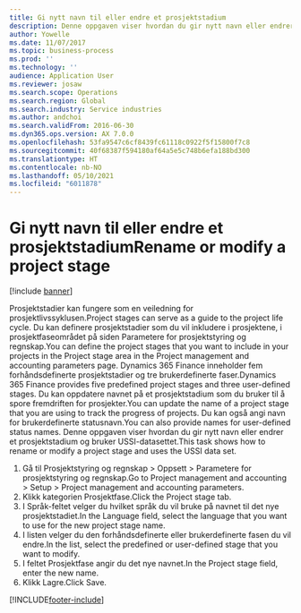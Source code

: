 ```yaml
---
title: Gi nytt navn til eller endre et prosjektstadium
description: Denne oppgaven viser hvordan du gir nytt navn eller endrer et prosjektstadium.
author: Yowelle
ms.date: 11/07/2017
ms.topic: business-process
ms.prod: ''
ms.technology: ''
audience: Application User
ms.reviewer: josaw
ms.search.scope: Operations
ms.search.region: Global
ms.search.industry: Service industries
ms.author: andchoi
ms.search.validFrom: 2016-06-30
ms.dyn365.ops.version: AX 7.0.0
ms.openlocfilehash: 53fa9547c6cf8439fc61118c0922f5f15800f7c8
ms.sourcegitcommit: 40f68387f594180af64a5e5c748b6efa188bd300
ms.translationtype: HT
ms.contentlocale: nb-NO
ms.lasthandoff: 05/10/2021
ms.locfileid: "6011878"
---
```

# <a name="rename-or-modify-a-project-stage"></a><span data-ttu-id="0e040-103">Gi nytt navn til eller endre et prosjektstadium</span><span class="sxs-lookup"><span data-stu-id="0e040-103">Rename or modify a project stage</span></span>

[!include [banner](../../includes/banner.md)]

<span data-ttu-id="0e040-104">Prosjektstadier kan fungere som en veiledning for prosjektlivssyklusen.</span><span class="sxs-lookup"><span data-stu-id="0e040-104">Project stages can serve as a guide to the project life cycle.</span></span> <span data-ttu-id="0e040-105">Du kan definere prosjektstadier som du vil inkludere i prosjektene, i prosjektfaseområdet på siden Parametere for prosjektstyring og regnskap.</span><span class="sxs-lookup"><span data-stu-id="0e040-105">You can define the project stages that you want to include in your projects in the Project stage area in the Project management and accounting parameters page.</span></span> <span data-ttu-id="0e040-106">Dynamics 365 Finance inneholder fem forhåndsdefinerte prosjektstadier og tre brukerdefinerte faser.</span><span class="sxs-lookup"><span data-stu-id="0e040-106">Dynamics 365 Finance provides five predefined project stages and three user-defined stages.</span></span> <span data-ttu-id="0e040-107">Du kan oppdatere navnet på et prosjektstadium som du bruker til å spore fremdriften for prosjekter.</span><span class="sxs-lookup"><span data-stu-id="0e040-107">You can update the name of a project stage that you are using to track the progress of projects.</span></span> <span data-ttu-id="0e040-108">Du kan også angi navn for brukerdefinerte statusnavn.</span><span class="sxs-lookup"><span data-stu-id="0e040-108">You can also provide names for user-defined status names.</span></span> <span data-ttu-id="0e040-109">Denne oppgaven viser hvordan du gir nytt navn eller endrer et prosjektstadium og bruker USSI-datasettet.</span><span class="sxs-lookup"><span data-stu-id="0e040-109">This task shows how to rename or modify a project stage and uses the USSI data set.</span></span>

1. <span data-ttu-id="0e040-110">Gå til Prosjektstyring og regnskap > Oppsett > Parametere for prosjektstyring og regnskap.</span><span class="sxs-lookup"><span data-stu-id="0e040-110">Go to Project management and accounting > Setup > Project management and accounting parameters.</span></span>
2. <span data-ttu-id="0e040-111">Klikk kategorien Prosjektfase.</span><span class="sxs-lookup"><span data-stu-id="0e040-111">Click the Project stage tab.</span></span>
3. <span data-ttu-id="0e040-112">I Språk-feltet velger du hvilket språk du vil bruke på navnet til det nye prosjektstadiet.</span><span class="sxs-lookup"><span data-stu-id="0e040-112">In the Language field, select the language that you want to use for the new project stage name.</span></span>
4. <span data-ttu-id="0e040-113">I listen velger du den forhåndsdefinerte eller brukerdefinerte fasen du vil endre.</span><span class="sxs-lookup"><span data-stu-id="0e040-113">In the list, select the predefined or user-defined stage that you want to modify.</span></span> 
5. <span data-ttu-id="0e040-114">I feltet Prosjektfase angir du det nye navnet.</span><span class="sxs-lookup"><span data-stu-id="0e040-114">In the Project stage field, enter the new name.</span></span>
6. <span data-ttu-id="0e040-115">Klikk Lagre.</span><span class="sxs-lookup"><span data-stu-id="0e040-115">Click Save.</span></span>


[!INCLUDE[footer-include](../../includes/footer-banner.md)]